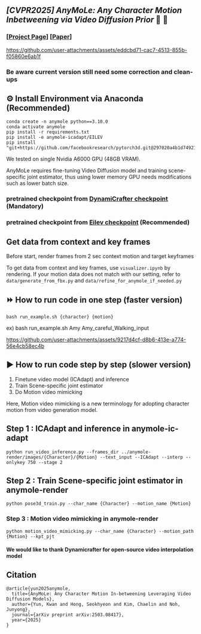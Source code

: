 ## ___***[CVPR2025] AnyMoLe: Any Character Motion Inbetweening via Video Diffusion Prior***___ :racehorse: :baby_chick:
<!-- ![](./assets/logo_long.png#gh-light-mode-only){: width="50%"} -->
<!-- ![](./assets/logo_long_dark.png#gh-dark-mode-only=100x20) -->

### [[Project Page](https://kwanyun.github.io/AnyMoLe_page/)] [[Paper](https://arxiv.org/abs/2503.08417)]



https://github.com/user-attachments/assets/eddcbd71-cac7-4513-855b-f05860e6ab1f





### Be aware current version still need some correction and clean-ups

## :gear: Install Environment via Anaconda (Recommended)
    conda create -n anymole python==3.10.0
    conda activate anymole
    pip install -r requirements.txt
    pip install -e anymole-icadapt/EILEV
    pip install "git+https://github.com/facebookresearch/pytorch3d.git@297020a4b1d7492190cb4a909cafbd2c81a12cb5"

We tested on single Nvidia A6000 GPU (48GB VRAM). 

AnyMoLe requires fine-tuning Video Diffusion model and training scene-specific joint estimator, thus using lower memory GPU needs modifications such as lower batch size.

### pretrained checkpoint from [DynamiCrafter checkpoint](https://huggingface.co/Doubiiu/DynamiCrafter_512_Interp/blob/main/model.ckpt) (Mandatory)
### pretrained checkpoint from [Eilev checkpoint](https://huggingface.co/kpyu/eilev-blip2-opt-2.7b) (Recommended)

## Get data from context and key frames
Before start, render frames from 2 sec context motion and target keyframes

To get data from context and key frames, use `visualizer.ipynb` by rendering.
If your motion data does not match with our setting, refer to `data/generate_from_fbx.py` and `data/refine_for_anymole_if_needed.py`


## :fast_forward: How to run code in one step (faster version)
    bash run_example.sh {character} {motion}

ex) bash run_example.sh Amy Amy_careful_Walking_input



https://github.com/user-attachments/assets/9217d4cf-d8b6-413e-a774-56e4cb58ec4b


## :arrow_forward: How to run code step by step (slower version)
1. Finetune video model (ICAdapt) and inference
2. Train Scene-specific joint estimator
3. Do Motion video mimicking 

Here, Motion video mimicking is a new terminology for adopting character motion from video generation model.

## Step 1 : ICAdapt and inference in anymole-ic-adapt
    python run_video_inference.py --frames_dir ../anymole-render/images/{Character}/{Motion} --text_input --ICAdapt --interp --onlykey 750 --stage 2

## Step 2 : Train Scene-specific joint estimator in anymole-render
    python pose3d_train.py --char_name {Character} --motion_name {Motion}
    
### Step 3 : Motion video mimicking in anymole-render
    python motion_video_mimicking.py --char_name {Character} --motion_path {Motion} --kpt_pjt


#### We would like to thank Dynamicrafter for open-source video interpolation model

## Citation
```
@article{yun2025anymole,
  title={AnyMoLe: Any Character Motion In-betweening Leveraging Video Diffusion Models},
  author={Yun, Kwan and Hong, Seokhyeon and Kim, Chaelin and Noh, Junyong},
  journal={arXiv preprint arXiv:2503.08417},
  year={2025}
}
```
